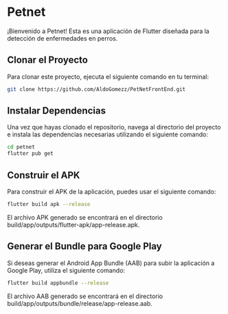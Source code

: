 # Petnet

¡Bienvenido a Petnet! Esta es una aplicación de Flutter diseñada para la detección de enfermedades en perros.

## Clonar el Proyecto

Para clonar este proyecto, ejecuta el siguiente comando en tu terminal:

```bash
git clone https://github.com/AldoGomezz/PetNetFrontEnd.git
```

## Instalar Dependencias

Una vez que hayas clonado el repositorio, navega al directorio del proyecto e instala las dependencias necesarias utilizando el siguiente comando:

```bash
cd petnet
flutter pub get
```

## Construir el APK

Para construir el APK de la aplicación, puedes usar el siguiente comando:

```bash
flutter build apk --release
```
El archivo APK generado se encontrará en el directorio build/app/outputs/flutter-apk/app-release.apk.

## Generar el Bundle para Google Play

Si deseas generar el Android App Bundle (AAB) para subir la aplicación a Google Play, utiliza el siguiente comando:

```bash
flutter build appbundle --release
```
El archivo AAB generado se encontrará en el directorio build/app/outputs/bundle/release/app-release.aab.
